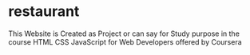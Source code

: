# restaurant
This Website is Created as Project or can say for Study purpose in the course HTML CSS JavaScript for Web Developers offered by Coursera 
